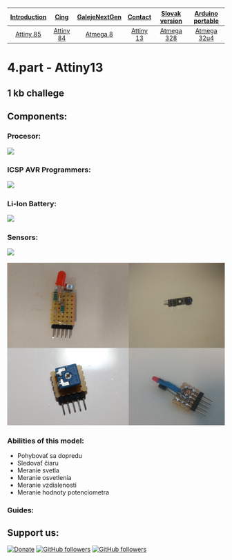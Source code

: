 | [**Introduction**](README-en.md) |[**Cing**](README-cing.md)  |[**GalejeNextGen**](README-GNG.md)|[**Contact**](README-contact.md)|[**Slovak version**](README.md)|[**Arduino portable**](https://drive.google.com/file/d/0B4RmGq_2LqvyWHNMNzY1T0phVmM/view?usp=sharing)|
|:---:|:---:|:---:|:---:|:---:|:---:|
|[Attiny 85](README-Attiny85-en.md)|[Attiny 84](README-Attiny84-en.md)|[Atmega 8](README-Atmega8-en.md)|[Attiny 13](README-Attiny13-en.md)|[Atmega 328](README-Atmega328-en.md)|[Atmega 32u4](README-Atmega32u4-en.md)|


# 4.part - Attiny13
## 1 kb challege 
## Components:

### Procesor:
<a href="https://github.com/Galeje/Cing/blob/master/Fotografie%20(Photos)/Kni%C5%BEn%C3%A9%20fotky%20(Book%20photos)/IMG_6864.JPG"><img src="Fotografie%20(Photos)/Knižné%20fotky%20(Book%20photos)/IMG_6864.JPG"></a>

### ICSP AVR Programmers:
<a href="https://github.com/Galeje/Cing/blob/master/Fotografie%20(Photos)/Kni%C5%BEn%C3%A9%20fotky%20(Book%20photos)/IMG_6868.JPG"><img src="Fotografie%20(Photos)/Knižné%20fotky%20(Book%20photos)/IMG_6868.JPG"></a>

### Li-Ion Battery:
<a href="https://github.com/Galeje/Cing/blob/master/Fotografie%20(Photos)/Komponenty%20(Components)/18650%20Bat%C3%A9ria%20(Battery).jpg"><img src="Fotografie%20(Photos)/Komponenty%20(Components)/18650%20Batéria%20(Battery).jpg"></a>

### Sensors:

<a href="https://github.com/Galeje/Cing/blob/master/Fotografie%20(Photos)/Kni%C5%BEn%C3%A9%20fotky%20(Book%20photos)/IMG_6858.JPG"><img src="Fotografie%20(Photos)/Knižné%20fotky%20(Book%20photos)/IMG_6858.JPG"></a>

<a href="https://github.com/Galeje/Cing/blob/master/Fotografie%20(Photos)/Komponenty%20(Components)/Cing-Senzory.png"><img src="Fotografie%20(Photos)/Komponenty%20(Components)/Cing-Senzory.png"></a>

### Abilities of this model:
 - Pohybovať sa dopredu
 - Sledovať čiaru
 - Meranie svetla
 - Meranie osvetlenia
 - Meranie vzdialenosti
 - Meranie hodnoty potenciometra

### Guides:



## Support us:
[![Donate](https://img.shields.io/badge/paypal-donate-yellow.svg)](https://www.paypal.me/StanislavJochman)
[![GitHub followers](https://img.shields.io/github/followers/espadrine.svg?style=social&label=Follow)](https://github.com/StanislavJochman/ATTEMP)
[![GitHub followers](https://img.shields.io/github/followers/espadrine.svg?style=social&label=Follow)](https://github.com/Galeje/Cing)
